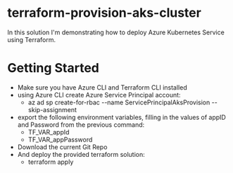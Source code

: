 # terraform-provision-aks-cluster
In this solution I'm demonstrating how to deploy Azure Kubernetes Service using Terraform.

# Getting Started
- Make sure you have Azure CLI and Terraform CLI installed
- using Azure CLI create Azure Service Principal account: 
  - az ad sp create-for-rbac --name ServicePrincipalAksProvision --skip-assignment
- export the following environment variables, filling in the values of appID and Password from the previous command: 
  - TF_VAR_appId
  - TF_VAR_appPassword
- Download the current Git Repo
- And deploy the provided terraform solution: 
  - terraform apply
